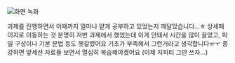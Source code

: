 ![화면 녹화](https://github.com/kimjihu24/FE-Week7-Axios-Gallery-release/assets/163487682/dd41d87c-eb22-43e9-ae14-492e8adb38ee)

과제를 진행하면서 이때까지 얼마나 얕게 공부하고 있었는지 깨달았습니다...ㅎ
상세페이지로 이동하는 것 분명히 저번 과제에서 했었는데 이게 안돼서 시간을 많이 끌었고, 파일 구성이나 기본 문법 등도 헷갈렸어요
기초가 부족해서 그런거라고 생각합니다ㅠㅜ
종강하면 앞세션 자료들 보면서 열심히 복습해야겠어요 (이제 지피티 그만 쓰자...)
